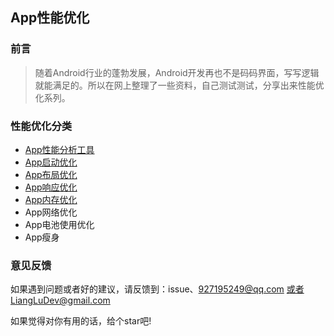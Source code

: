## App性能优化

### 前言

> 随着Android行业的蓬勃发展，Android开发再也不是码码界面，写写逻辑就能满足的。所以在网上整理了一些资料，自己测试测试，分享出来性能优化系列。

### 性能优化分类

- [App性能分析工具](https://github.com/LiangLuDev/AppOptimize/blob/master/App%E6%80%A7%E8%83%BD%E5%88%86%E6%9E%90%E5%B7%A5%E5%85%B7-LeakCanary.md)
- [App启动优化](https://github.com/LiangLuDev/AppOptimize/blob/master/App%E5%90%AF%E5%8A%A8%E4%BC%98%E5%8C%96.md)
- [App布局优化](https://github.com/LiangLuDev/AppOptimize/blob/master/App%E5%B8%83%E5%B1%80%E4%BC%98%E5%8C%96.md)
- [App响应优化](https://github.com/LiangLuDev/AppOptimize/blob/master/App%E5%93%8D%E5%BA%94%E4%BC%98%E5%8C%96.md)
- [App内存优化](https://github.com/LiangLuDev/AppOptimize/blob/master/App%E5%86%85%E5%AD%98%E4%BC%98%E5%8C%96.md)
- App网络优化
- App电池使用优化
- App瘦身



### 意见反馈
如果遇到问题或者好的建议，请反馈到：issue、927195249@qq.com 或者LiangLuDev@gmail.com

如果觉得对你有用的话，给个star吧!